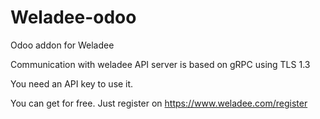 # Weladee-odoo
Odoo addon for Weladee

Communication with weladee API server is based on gRPC using TLS 1.3

You need an API key to use it.

You can get for free. Just register on https://www.weladee.com/register

